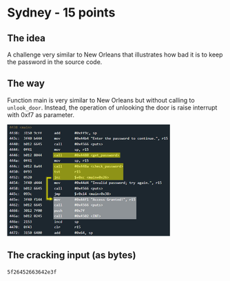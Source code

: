 # Sydney - 15 points
 
## The idea
A challenge very similar to New Orleans that illustrates how bad it is to keep the password in the source code.

## The way

Function main is very similar to New Orleans but
without calling to `unlook_door`. Instead, the operation of unlooking the door is raise interrupt with 0xf7 as parameter.

<img src="./2.1.png" width="75%"></img>

## The cracking input (as bytes)
```
5f26452663642e3f
```


